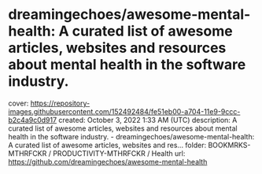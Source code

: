 # dreamingechoes/awesome-mental-health: A curated list of awesome articles, websites and resources about mental health in the software industry.

cover: https://repository-images.githubusercontent.com/152492484/fe51eb00-a704-11e9-9ccc-b2c4a9c0d917
created: October 3, 2022 1:33 AM (UTC)
description: A curated list of awesome articles, websites and resources about mental health in the software industry. - dreamingechoes/awesome-mental-health: A curated list of awesome articles, websites and res...
folder: BOOKMRKS-MTHRFCKR / PRODUCTIVITY-MTHRFCKR / Health
url: https://github.com/dreamingechoes/awesome-mental-health
